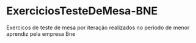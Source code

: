 # ExerciciosTesteDeMesa-BNE
 Exercicos de teste de mesa por iteração realizados no periodo de menor aprendiz pela empresa Bne
